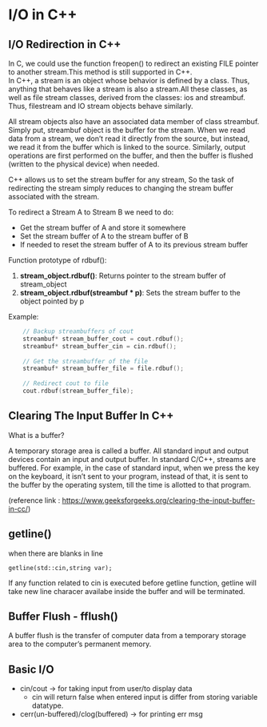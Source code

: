 # I/O in C++

## I/O Redirection in C++

In C, we could use the function freopen() to redirect an existing FILE pointer to another stream.This method is still supported in C++.  
In C++, a stream is an object whose behavior is defined by a class. Thus, anything that behaves like a stream is also a stream.All these classes, as well as file stream classes, derived from the classes: ios and streambuf. Thus, filestream and IO stream objects behave similarly. 

All stream objects also have an associated data member of class streambuf. Simply put, streambuf object is the buffer for the stream. When we read data from a stream, we don’t read it directly from the source, but instead, we read it from the buffer which is linked to the source. Similarly, output operations are first performed on the buffer, and then the buffer is flushed (written to the physical device) when needed.  

C++ allows us to set the stream buffer for any stream, So the task of redirecting the stream simply reduces to changing the stream buffer associated with the stream.  

To redirect a Stream A to Stream B we need to do:

- Get the stream buffer of A and store it somewhere
- Set the stream buffer of A to the stream buffer of B
- If needed to reset the stream buffer of A to its previous stream buffer

Function prototype of rdbuf():

  1) __stream_object.rdbuf()__: Returns pointer to the stream buffer of stream_object
  2) __stream_object.rdbuf(streambuf * p)__: Sets the stream buffer to the object pointed by p


Example:
``` c++
    // Backup streambuffers of cout
    streambuf* stream_buffer_cout = cout.rdbuf();
    streambuf* stream_buffer_cin = cin.rdbuf();
 
    // Get the streambuffer of the file
    streambuf* stream_buffer_file = file.rdbuf();
 
    // Redirect cout to file
    cout.rdbuf(stream_buffer_file);
```

## Clearing The Input Buffer In C++

What is a buffer?  

A temporary storage area is called a buffer. All standard input and output devices contain an input and output buffer. In standard C/C++, streams are buffered. For example, in the case of standard input, when we press the key on the keyboard, it isn’t sent to your program, instead of that, it is sent to the buffer by the operating system, till the time is allotted to that program.

(reference link : https://www.geeksforgeeks.org/clearing-the-input-buffer-in-cc/)

## getline()

when there are blanks in line

    getline(std::cin,string var);

If any function related to cin is executed before getline function, getline will take new line characer availabe inside the buffer and will be terminated.

## Buffer Flush - fflush()

A buffer flush is the transfer of computer data from a temporary storage area to the computer’s permanent memory.

## Basic I/O

- cin/cout  -> for taking input from user/to display data
  - cin will return false when entered input is differ from storing variable datatype.
- cerr(un-buffered)/clog(buffered) -> for printing err msg
  
